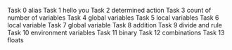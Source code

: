 Task 0 alias
Task 1 hello you
Task 2 determined action
Task 3 count of number of variables
Task 4 global variables
Task 5 local variables
Task 6 local variable
Task 7 global variable
Task 8 addition
Task 9 divide and rule
Task 10 environment variables
Task 11 binary
Task 12 combinations
Task 13 floats
